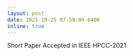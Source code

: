 ```yaml
---
layout: post
date: 2021-10-25 07:59:00-0400
inline: true
---
```


Short Paper Accepted in IEEE HPCC-2021